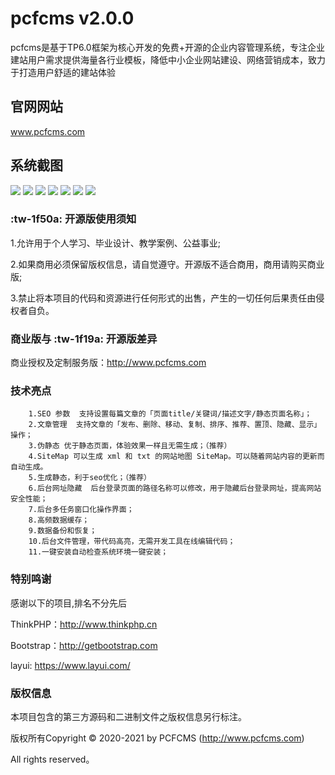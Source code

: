 pcfcms  v2.0.0
===============
pcfcms是基于TP6.0框架为核心开发的免费+开源的企业内容管理系统，专注企业建站用户需求提供海量各行业模板，降低中小企业网站建设、网络营销成本，致力于打造用户舒适的建站体验

## 官网网站
www.pcfcms.com

## 系统截图
<img src="https://images.gitee.com/uploads/images/2020/0606/141023_622ad2be_306081.png">
<img src="https://images.gitee.com/uploads/images/2020/0606/141036_d758f52f_306081.png">
<img src="https://images.gitee.com/uploads/images/2020/0606/141050_8ca012b9_306081.png">
<img src="https://images.gitee.com/uploads/images/2020/0606/141100_1379006f_306081.png">
<img src="https://images.gitee.com/uploads/images/2020/0606/141114_2c7d2e00_306081.png">
<img src="https://images.gitee.com/uploads/images/2020/0606/141128_1a88149b_306081.png">
<img src="https://images.gitee.com/uploads/images/2020/0606/141148_024b68d4_306081.png">

###   :tw-1f50a: 开源版使用须知

1.允许用于个人学习、毕业设计、教学案例、公益事业;

2.如果商用必须保留版权信息，请自觉遵守。开源版不适合商用，商用请购买商业版;

3.禁止将本项目的代码和资源进行任何形式的出售，产生的一切任何后果责任由侵权者自负。

### 商业版与 :tw-1f19a: 开源版差异

商业授权及定制服务版：http://www.pcfcms.com

### 技术亮点
~~~
    1.SEO 参数  支持设置每篇文章的「页面title/关键词/描述文字/静态页面名称」；
    2.文章管理  支持文章的「发布、删除、移动、复制、排序、推荐、置顶、隐藏、显示」操作；
    3.伪静态 优于静态页面，体验效果一样且无需生成；（推荐）
    4.SiteMap 可以生成 xml 和 txt 的网站地图 SiteMap。可以随着网站内容的更新而自动生成。
    5.生成静态，利于seo优化；（推荐）
    6.后台网址隐藏  后台登录页面的路径名称可以修改，用于隐藏后台登录网址，提高网站安全性能；
    7.后台多任务窗口化操作界面；
    8.高频数据缓存；
    9.数据备份和恢复；
    10.后台文件管理，带代码高亮，无需开发工具在线编辑代码；
    11.一键安装自动检查系统环境一键安装；
~~~

### 特别鸣谢
感谢以下的项目,排名不分先后

ThinkPHP：http://www.thinkphp.cn

Bootstrap：http://getbootstrap.com

layui: https://www.layui.com/

### 版权信息
本项目包含的第三方源码和二进制文件之版权信息另行标注。

版权所有Copyright © 2020-2021 by PCFCMS (http://www.pcfcms.com)

All rights reserved。
